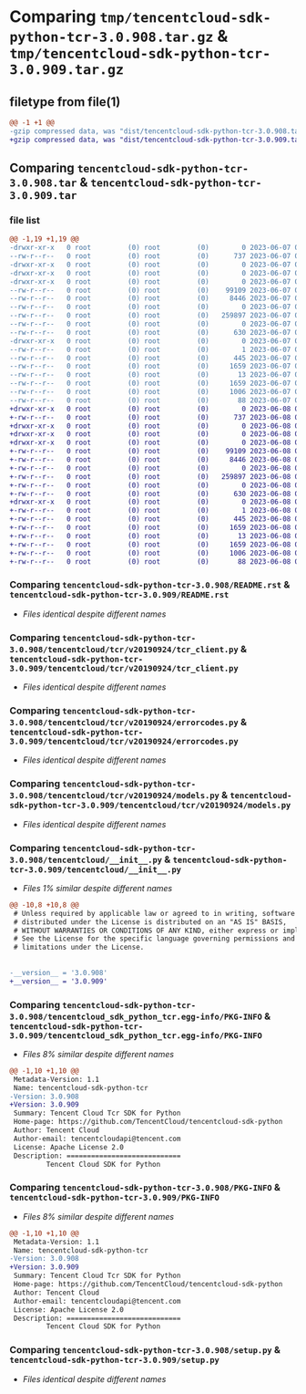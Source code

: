 # Comparing `tmp/tencentcloud-sdk-python-tcr-3.0.908.tar.gz` & `tmp/tencentcloud-sdk-python-tcr-3.0.909.tar.gz`

## filetype from file(1)

```diff
@@ -1 +1 @@
-gzip compressed data, was "dist/tencentcloud-sdk-python-tcr-3.0.908.tar", last modified: Wed Jun  7 00:33:16 2023, max compression
+gzip compressed data, was "dist/tencentcloud-sdk-python-tcr-3.0.909.tar", last modified: Thu Jun  8 00:34:11 2023, max compression
```

## Comparing `tencentcloud-sdk-python-tcr-3.0.908.tar` & `tencentcloud-sdk-python-tcr-3.0.909.tar`

### file list

```diff
@@ -1,19 +1,19 @@
-drwxr-xr-x   0 root         (0) root         (0)        0 2023-06-07 00:33:16.000000 tencentcloud-sdk-python-tcr-3.0.908/
--rw-r--r--   0 root         (0) root         (0)      737 2023-06-07 00:33:16.000000 tencentcloud-sdk-python-tcr-3.0.908/README.rst
-drwxr-xr-x   0 root         (0) root         (0)        0 2023-06-07 00:33:16.000000 tencentcloud-sdk-python-tcr-3.0.908/tencentcloud/
-drwxr-xr-x   0 root         (0) root         (0)        0 2023-06-07 00:33:16.000000 tencentcloud-sdk-python-tcr-3.0.908/tencentcloud/tcr/
-drwxr-xr-x   0 root         (0) root         (0)        0 2023-06-07 00:33:16.000000 tencentcloud-sdk-python-tcr-3.0.908/tencentcloud/tcr/v20190924/
--rw-r--r--   0 root         (0) root         (0)    99109 2023-06-07 00:33:16.000000 tencentcloud-sdk-python-tcr-3.0.908/tencentcloud/tcr/v20190924/tcr_client.py
--rw-r--r--   0 root         (0) root         (0)     8446 2023-06-07 00:33:16.000000 tencentcloud-sdk-python-tcr-3.0.908/tencentcloud/tcr/v20190924/errorcodes.py
--rw-r--r--   0 root         (0) root         (0)        0 2023-06-07 00:33:16.000000 tencentcloud-sdk-python-tcr-3.0.908/tencentcloud/tcr/v20190924/__init__.py
--rw-r--r--   0 root         (0) root         (0)   259897 2023-06-07 00:33:16.000000 tencentcloud-sdk-python-tcr-3.0.908/tencentcloud/tcr/v20190924/models.py
--rw-r--r--   0 root         (0) root         (0)        0 2023-06-07 00:33:16.000000 tencentcloud-sdk-python-tcr-3.0.908/tencentcloud/tcr/__init__.py
--rw-r--r--   0 root         (0) root         (0)      630 2023-06-07 00:33:16.000000 tencentcloud-sdk-python-tcr-3.0.908/tencentcloud/__init__.py
-drwxr-xr-x   0 root         (0) root         (0)        0 2023-06-07 00:33:16.000000 tencentcloud-sdk-python-tcr-3.0.908/tencentcloud_sdk_python_tcr.egg-info/
--rw-r--r--   0 root         (0) root         (0)        1 2023-06-07 00:33:16.000000 tencentcloud-sdk-python-tcr-3.0.908/tencentcloud_sdk_python_tcr.egg-info/dependency_links.txt
--rw-r--r--   0 root         (0) root         (0)      445 2023-06-07 00:33:16.000000 tencentcloud-sdk-python-tcr-3.0.908/tencentcloud_sdk_python_tcr.egg-info/SOURCES.txt
--rw-r--r--   0 root         (0) root         (0)     1659 2023-06-07 00:33:16.000000 tencentcloud-sdk-python-tcr-3.0.908/tencentcloud_sdk_python_tcr.egg-info/PKG-INFO
--rw-r--r--   0 root         (0) root         (0)       13 2023-06-07 00:33:16.000000 tencentcloud-sdk-python-tcr-3.0.908/tencentcloud_sdk_python_tcr.egg-info/top_level.txt
--rw-r--r--   0 root         (0) root         (0)     1659 2023-06-07 00:33:16.000000 tencentcloud-sdk-python-tcr-3.0.908/PKG-INFO
--rw-r--r--   0 root         (0) root         (0)     1006 2023-06-07 00:33:16.000000 tencentcloud-sdk-python-tcr-3.0.908/setup.py
--rw-r--r--   0 root         (0) root         (0)       88 2023-06-07 00:33:16.000000 tencentcloud-sdk-python-tcr-3.0.908/setup.cfg
+drwxr-xr-x   0 root         (0) root         (0)        0 2023-06-08 00:34:11.000000 tencentcloud-sdk-python-tcr-3.0.909/
+-rw-r--r--   0 root         (0) root         (0)      737 2023-06-08 00:34:11.000000 tencentcloud-sdk-python-tcr-3.0.909/README.rst
+drwxr-xr-x   0 root         (0) root         (0)        0 2023-06-08 00:34:11.000000 tencentcloud-sdk-python-tcr-3.0.909/tencentcloud/
+drwxr-xr-x   0 root         (0) root         (0)        0 2023-06-08 00:34:11.000000 tencentcloud-sdk-python-tcr-3.0.909/tencentcloud/tcr/
+drwxr-xr-x   0 root         (0) root         (0)        0 2023-06-08 00:34:11.000000 tencentcloud-sdk-python-tcr-3.0.909/tencentcloud/tcr/v20190924/
+-rw-r--r--   0 root         (0) root         (0)    99109 2023-06-08 00:34:11.000000 tencentcloud-sdk-python-tcr-3.0.909/tencentcloud/tcr/v20190924/tcr_client.py
+-rw-r--r--   0 root         (0) root         (0)     8446 2023-06-08 00:34:11.000000 tencentcloud-sdk-python-tcr-3.0.909/tencentcloud/tcr/v20190924/errorcodes.py
+-rw-r--r--   0 root         (0) root         (0)        0 2023-06-08 00:34:11.000000 tencentcloud-sdk-python-tcr-3.0.909/tencentcloud/tcr/v20190924/__init__.py
+-rw-r--r--   0 root         (0) root         (0)   259897 2023-06-08 00:34:11.000000 tencentcloud-sdk-python-tcr-3.0.909/tencentcloud/tcr/v20190924/models.py
+-rw-r--r--   0 root         (0) root         (0)        0 2023-06-08 00:34:11.000000 tencentcloud-sdk-python-tcr-3.0.909/tencentcloud/tcr/__init__.py
+-rw-r--r--   0 root         (0) root         (0)      630 2023-06-08 00:34:11.000000 tencentcloud-sdk-python-tcr-3.0.909/tencentcloud/__init__.py
+drwxr-xr-x   0 root         (0) root         (0)        0 2023-06-08 00:34:11.000000 tencentcloud-sdk-python-tcr-3.0.909/tencentcloud_sdk_python_tcr.egg-info/
+-rw-r--r--   0 root         (0) root         (0)        1 2023-06-08 00:34:11.000000 tencentcloud-sdk-python-tcr-3.0.909/tencentcloud_sdk_python_tcr.egg-info/dependency_links.txt
+-rw-r--r--   0 root         (0) root         (0)      445 2023-06-08 00:34:11.000000 tencentcloud-sdk-python-tcr-3.0.909/tencentcloud_sdk_python_tcr.egg-info/SOURCES.txt
+-rw-r--r--   0 root         (0) root         (0)     1659 2023-06-08 00:34:11.000000 tencentcloud-sdk-python-tcr-3.0.909/tencentcloud_sdk_python_tcr.egg-info/PKG-INFO
+-rw-r--r--   0 root         (0) root         (0)       13 2023-06-08 00:34:11.000000 tencentcloud-sdk-python-tcr-3.0.909/tencentcloud_sdk_python_tcr.egg-info/top_level.txt
+-rw-r--r--   0 root         (0) root         (0)     1659 2023-06-08 00:34:11.000000 tencentcloud-sdk-python-tcr-3.0.909/PKG-INFO
+-rw-r--r--   0 root         (0) root         (0)     1006 2023-06-08 00:34:11.000000 tencentcloud-sdk-python-tcr-3.0.909/setup.py
+-rw-r--r--   0 root         (0) root         (0)       88 2023-06-08 00:34:11.000000 tencentcloud-sdk-python-tcr-3.0.909/setup.cfg
```

### Comparing `tencentcloud-sdk-python-tcr-3.0.908/README.rst` & `tencentcloud-sdk-python-tcr-3.0.909/README.rst`

 * *Files identical despite different names*

### Comparing `tencentcloud-sdk-python-tcr-3.0.908/tencentcloud/tcr/v20190924/tcr_client.py` & `tencentcloud-sdk-python-tcr-3.0.909/tencentcloud/tcr/v20190924/tcr_client.py`

 * *Files identical despite different names*

### Comparing `tencentcloud-sdk-python-tcr-3.0.908/tencentcloud/tcr/v20190924/errorcodes.py` & `tencentcloud-sdk-python-tcr-3.0.909/tencentcloud/tcr/v20190924/errorcodes.py`

 * *Files identical despite different names*

### Comparing `tencentcloud-sdk-python-tcr-3.0.908/tencentcloud/tcr/v20190924/models.py` & `tencentcloud-sdk-python-tcr-3.0.909/tencentcloud/tcr/v20190924/models.py`

 * *Files identical despite different names*

### Comparing `tencentcloud-sdk-python-tcr-3.0.908/tencentcloud/__init__.py` & `tencentcloud-sdk-python-tcr-3.0.909/tencentcloud/__init__.py`

 * *Files 1% similar despite different names*

```diff
@@ -10,8 +10,8 @@
 # Unless required by applicable law or agreed to in writing, software
 # distributed under the License is distributed on an "AS IS" BASIS,
 # WITHOUT WARRANTIES OR CONDITIONS OF ANY KIND, either express or implied.
 # See the License for the specific language governing permissions and
 # limitations under the License.
 
 
-__version__ = '3.0.908'
+__version__ = '3.0.909'
```

### Comparing `tencentcloud-sdk-python-tcr-3.0.908/tencentcloud_sdk_python_tcr.egg-info/PKG-INFO` & `tencentcloud-sdk-python-tcr-3.0.909/tencentcloud_sdk_python_tcr.egg-info/PKG-INFO`

 * *Files 8% similar despite different names*

```diff
@@ -1,10 +1,10 @@
 Metadata-Version: 1.1
 Name: tencentcloud-sdk-python-tcr
-Version: 3.0.908
+Version: 3.0.909
 Summary: Tencent Cloud Tcr SDK for Python
 Home-page: https://github.com/TencentCloud/tencentcloud-sdk-python
 Author: Tencent Cloud
 Author-email: tencentcloudapi@tencent.com
 License: Apache License 2.0
 Description: ============================
         Tencent Cloud SDK for Python
```

### Comparing `tencentcloud-sdk-python-tcr-3.0.908/PKG-INFO` & `tencentcloud-sdk-python-tcr-3.0.909/PKG-INFO`

 * *Files 8% similar despite different names*

```diff
@@ -1,10 +1,10 @@
 Metadata-Version: 1.1
 Name: tencentcloud-sdk-python-tcr
-Version: 3.0.908
+Version: 3.0.909
 Summary: Tencent Cloud Tcr SDK for Python
 Home-page: https://github.com/TencentCloud/tencentcloud-sdk-python
 Author: Tencent Cloud
 Author-email: tencentcloudapi@tencent.com
 License: Apache License 2.0
 Description: ============================
         Tencent Cloud SDK for Python
```

### Comparing `tencentcloud-sdk-python-tcr-3.0.908/setup.py` & `tencentcloud-sdk-python-tcr-3.0.909/setup.py`

 * *Files identical despite different names*

